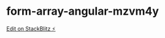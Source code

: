 # form-array-angular-mzvm4y

[Edit on StackBlitz ⚡️](https://stackblitz.com/edit/form-array-angular-mzvm4y)